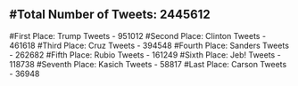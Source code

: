 #Total Number of Tweets: 2445612 
---
#First Place: Trump Tweets - 951012
#Second Place: Clinton Tweets - 461618
#Third Place: Cruz Tweets - 394548
#Fourth Place: Sanders Tweets - 262682
#Fifth Place: Rubio Tweets - 161249
#Sixth Place: Jeb! Tweets - 118738
#Seventh Place: Kasich Tweets - 58817
#Last Place: Carson Tweets - 36948
